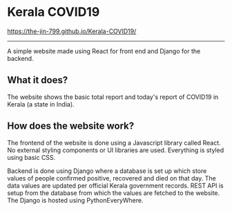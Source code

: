 # Kerala COVID19
https://the-jin-799.github.io/Kerala-COVID19/

------------


A simple website made using React for front end and Django for the backend.

## What it does?
The website shows the basic total report and today's report of COVID19 in Kerala (a state in India).

## How does the website work?
The frontend of the website is done using a Javascript library called React. No external styling components or UI libraries are used. Everything is styled using basic CSS.

Backend is done using Django where a database is set up which store values of people confirmed positive, recovered and died on that day. The data values are updated per official Kerala government records. REST API is setup from the database from which the values are fetched to the website. The Django is hosted using PythonEveryWhere.

